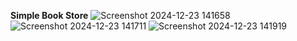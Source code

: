 **Simple Book Store**
![Screenshot 2024-12-23 141658](https://github.com/user-attachments/assets/5c0d0931-27d3-42da-84a3-13930069d4a7)
![Screenshot 2024-12-23 141711](https://github.com/user-attachments/assets/11b1d4b2-2866-4336-9bc8-aba27617818f)
![Screenshot 2024-12-23 141919](https://github.com/user-attachments/assets/758b2fed-972d-4315-8c4c-79fc5cbe5a09)
